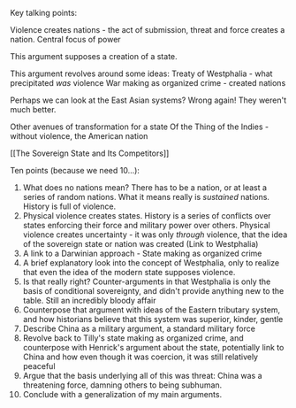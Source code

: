 Key talking points:

Violence creates nations - the act of submission, threat and force creates a nation.
Central focus of power

This argument supposes a creation of a state.

This argument revolves around some ideas:
Treaty of Westphalia - what precipitated *was* violence
War making as organized crime - created nations

Perhaps we can look at the East Asian systems?
Wrong again! They weren't much better.

Other avenues of transformation for a state
Of the Thing of the Indies - without violence, the American nation

[[The Sovereign State and Its Competitors]]

Ten points (because we need 10...):

1. What does no nations mean? There has to be a nation, or at least  a series of random nations. What it means really is *sustained* nations. History is full of violence. 
2. Physical violence creates states. History is a series of conflicts over states enforcing their force and military power over others. Physical violence creates uncertainty - it was only *through* violence, that the idea of the sovereign state or nation was created (Link to Westphalia)
3. A link to a Darwinian approach - State making as organized crime
4. A brief explanatory look into the concept of Westphalia, only to realize that even the idea of the modern state supposes violence.
5. Is that really right? Counter-arguments in that Westphalia is only the basis of conditional sovereignty, and didn't provide anything new to the table. Still an incredibly bloody affair
6. Counterpose that argument with ideas of the Eastern tributary system, and how historians believe that this system was superior, kinder, gentle
7. Describe China as a military argument, a standard military force
8. Revolve back to Tilly's state making as organized crime, and counterpose with Henrick's argument about the state, potentially link to China and how even though it was coercion, it was still relatively peaceful
9. Argue that the basis underlying all of this was threat: China was a threatening force, damning others to being subhuman.
10. Conclude with a generalization of my main arguments.